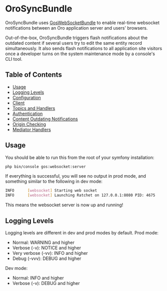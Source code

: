 # OroSyncBundle

OroSyncBundle uses [GosWebSocketBundle](https://github.com/GeniusesOfSymfony/WebSocketBundle) to enable real-time websocket notifications between an Oro application server and users' browsers.

Out-of-the-box, OroSyncBundle triggers flash notifications about the outdated content if several users try to edit the same entity record simultaneously. It also sends flash notifications to all application site visitors once a developer turns on the system maintenance mode by a console's CLI tool.

## Table of Contents

* [Usage](#usage)
* [Logging Levels](#logging-levels)
* [Configuration](./Resources/doc/configuration.md)
* [Client](./Resources/doc/client.md)
* [Topics and Handlers](./Resources/doc/topics-handlers.md)
* [Authentication](./Resources/doc/authentication.md)
* [Content Outdating Notifications](./Resources/doc/content-outdating.md)
* [Origin Checking](./Resources/doc/origin-checking.md)
* [Mediator Handlers](./Resources/doc/mediator-handlers.md)

## Usage
You should be able to run this from the root of your symfony installation:

``` bash
php bin/console gos:websocket:server
```

If everything is successful, you will see no output in prod mode, and something similar to the following in dev mode:

``` bash
INFO      [websocket] Starting web socket
INFO      [websocket] Launching Ratchet on 127.0.0.1:8080 PID: 4675
```

This means the websocket server is now up and running!

## Logging Levels
Logging levels are different in dev and prod modes by default.
Prod mode:
* Normal: WARNING and higher
* Verbose (-v): NOTICE and higher
* Very verbose (-vv): INFO and higher
* Debug (-vvv): DEBUG and higher

Dev mode:
* Normal: INFO and higher
* Verbose (-v): DEBUG and higher
